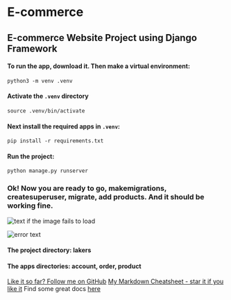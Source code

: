 # E-commerce
## E-commerce Website Project using Django Framework

#### To run the app, download it. Then make a virtual environment:
    python3 -m venv .venv

#### Activate the `.venv` directory
    source .venv/bin/activate

#### Next install the required apps in `.venv`:
    pip install -r requirements.txt

#### Run the project:
    python manage.py runserver

### Ok! Now you are ready to go, makemigrations, createsuperuser, migrate, add products. And it should be working fine.

![text if the image fails to load](auto-generated-path-to-file-when-you-upload-image "Text displayed on hover")

[logo]: auto-generated-path-to-file-when-you-upload-image "Hover me"
![error text][logo]

#### The project directory: **lakers**
#### The apps directories:  **account, order, product**

[markdown-cheatsheet]: https://github.com/im-luka/markdown-cheatsheet
[docs]: https://github.com/adam-p/markdown-here

[Like it so far? Follow me on GitHub](https://github.com/im-luka)
[My Markdown Cheatsheet - star it if you like it][markdown-cheatsheet]
Find some great docs [here][docs]